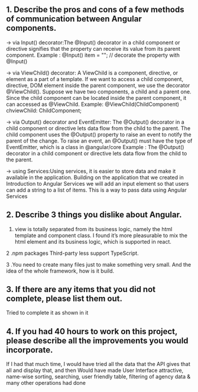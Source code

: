 

## 1. Describe the pros and cons of a few methods of communication between Angular components.

-> via Input() decorator:The @Input() decorator in a child component or directive signifies that the property can receive its value from its parent component.
Example :  @Input() item = ""; // decorate the property with @Input()

-> via ViewChild() decorator: A ViewChild is a component, directive, or element as a part of a template. If we want to access a child component, directive, DOM element inside the parent component, we use the decorator @ViewChild().
Suppose we have two components, a child and a parent one. Since the child component can be located inside the parent component, it can accessed as @ViewChild.
Example: @ViewChild(ChildComponent) chviewChild: ChildComponent;

-> via Output() decorator and EventEmitter:
The @Output() decorator in a child component or directive lets data flow from the child to the parent.
The child component uses the @Output() property to raise an event to notify the parent of the change. To raise an event, an @Output() must have the type of EventEmitter, which is a class in @angular/core
Example : The @Output() decorator in a child component or directive lets data flow from the child to the parent.

-> using Services:Using services, it is easier to store data and make it available in the application.
Building on the application that we created in Introduction to Angular Services we will add an input element so that users can add a string to a list of items. This is a way to pass data using Angular Services


## 2. Describe 3 things you dislike about Angular.

1. view is totally separated from its business logic, namely the html template and component class. I found it’s more pleasurable to mix the html element and its business logic, which is supported in react.

2 .npm packages Third-party less  support TypeScript.

3 .You need to create many files just to make something very small. And the idea of the whole framework, how is it build.

## 3. If there are any items that you did not complete, please list them out.
Tried to complete it as shown in it


## 4. If you had 40 hours to work on this project, please describe all the improvements you would incorporate.

If I had that much time, I would have tried all the data that the API gives that all and display that, and then 
Would have made User Interface attractive,
name-wise sorting,
searching,
user friendly table,
filtering of agency data &
many other operations had done

